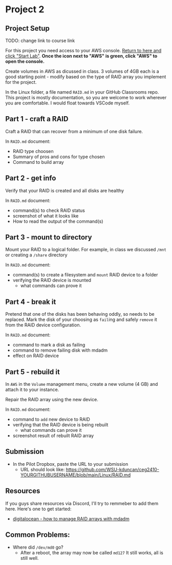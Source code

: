 # Project 2

## Project Setup

TODO: change link to course link

For this project you need access to your AWS console. [Return to here and click "Start Lab"](https://awsacademy.instructure.com/courses/13276/modules/items/1137826). **Once the icon next to "AWS" is green, click "AWS" to open the console.**

Create volumes in AWS as dicussed in class. 3 volumes of 4GB each is a good starting point - modify based on the type of RAID array you implement for the project.

In the Linux folder, a file named `RAID.md` in your GitHub Classrooms repo. This project is mostly documentation, so you are welcome to work wherever you are comfortable. I would float towards VSCode myself.

## Part 1 - craft a RAID

Craft a RAID that can recover from a minimum of one disk failure.

In `RAID.md` document:

- RAID type choosen
- Summary of pros and cons for type chosen
- Command to build array

## Part 2 - get info

Verify that your RAID is created and all disks are healthy

In `RAID.md` document:

- command(s) to check RAID status
- screenshot of what it looks like
- How to read the output of the command(s)

## Part 3 - mount to directory

Mount your RAID to a logical folder. For example, in class we discussed `/mnt` or creating a `/share` directory

In `RAID.md` document:

- command(s) to create a filesystem and `mount` RAID device to a folder
- verifying the RAID device is mounted
  - what commands can prove it

## Part 4 - break it

Pretend that one of the disks has been behaving oddly, so needs to be replaced. Mark the disk of your choosing as `fail`ing and safely `remove` it from the RAID device configuration.

In `RAID.md` document:

- command to mark a disk as failing
- command to remove failing disk with mdadm
- effect on RAID device

## Part 5 - rebuild it

In `AWS` in the `Volume` management menu, create a new volume (4 GB) and attach it to your instance.

Repair the RAID array using the new device.

In `RAID.md` document:

- command to `add` new device to RAID
- verifying that the RAID device is being rebuilt
  - what commands can prove it
- screenshot result of rebuilt RAID array

## Submission

- In the Pilot Dropbox, paste the URL to your submission
  - URL should look like: https://github.com/WSU-kduncan/ceg2410-YOURGITHUBUSERNAME/blob/main/Linux/RAID.md

## Resources

If you guys share resources via Discord, I'll try to remmeber to add them here. Here's one to get started:

- [digitalocean - how to manage RAID arrays with mdadm](https://www.digitalocean.com/community/tutorials/how-to-manage-raid-arrays-with-mdadm-on-ubuntu-16-04)

## Common Problems:

- Where did `/dev/md0` go?
  - After a reboot, the array may now be called `md127` It still works, all is still well.
